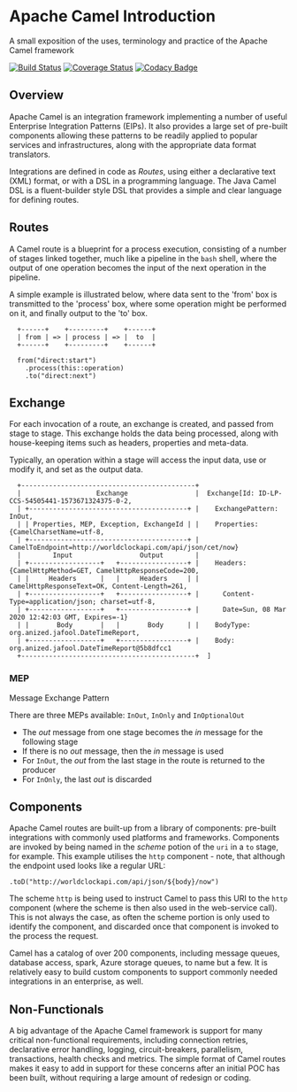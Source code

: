 # Apache Camel Introduction
A small exposition of the uses, terminology and practice of the Apache Camel framework

[![Build Status](https://travis-ci.org/sothach/jafool.svg?branch=master)](https://travis-ci.org/sothach/jafool)
[![Coverage Status](https://coveralls.io/repos/github/sothach/jafool/badge.svg?branch=master)](https://coveralls.io/github/sothach/jafool?branch=master)
[![Codacy Badge](https://api.codacy.com/project/badge/Grade/bb4d91d0da86443c85d58bbf225189a8)](https://www.codacy.com/manual/sothach/jafool?utm_source=github.com&amp;utm_medium=referral&amp;utm_content=sothach/jafool&amp;utm_campaign=Badge_Grade)

## Overview
Apache Camel is an integration framework implementing a number of useful Enterprise Integration Patterns (EIPs).
It also provides a large set of pre-built components allowing these patterns to be readily applied to popular
services and infrastructures, along with the appropriate data format translators.

Integrations are defined in code as *Routes*, using either a declarative text (XML) format, or with a DSL in a
programming language. The Java Camel DSL is a fluent-builder style DSL that provides a simple and clear language for
defining routes.

## Routes
A Camel route is a blueprint for a process execution, consisting of a number of stages linked together, 
much like a pipeline in the `bash` shell, where the output of one operation becomes the input of the 
next operation in the pipeline.

A simple example is illustrated below, where data sent to the 'from' box is transmitted to the 'process' box,
where some operation might be performed on it, and finally output to the 'to' box.
```text
  +------+    +---------+    +------+
  | from | => | process | => |  to  |
  +------+    +---------+    +------+
```

```
  from("direct:start")
    .process(this::operation)
    .to("direct:next")
```

## Exchange
For each invocation of a route, an exchange is created, and passed from stage to stage.  This exchange holds the data
being processed, along with house-keeping items such as headers, properties and meta-data.

Typically, an operation within a stage will access the input data, use or modify it, and set as the output data.
 
```
  +--------------------------------------------+
  |                   Exchange                 |  Exchange[Id: ID-LP-CCS-54505441-1573671324375-0-2, 
  | +----------------------------------------+ |    ExchangePattern: InOut,
  | | Properties, MEP, Exception, ExchangeId | |    Properties: {CamelCharsetName=utf-8, 
  | +----------------------------------------+ |      CamelToEndpoint=http://worldclockapi.com/api/json/cet/now}
  |        Input                 Output        |      
  | +------------------+   +-----------------+ |    Headers: {CamelHttpMethod=GET, CamelHttpResponseCode=200, 
  | |     Headers      |   |     Headers     | |      CamelHttpResponseText=OK, Content-Length=261, 
  | +------------------+   +-----------------+ |      Content-Type=application/json; charset=utf-8,
  | +------------------+   +-----------------+ |      Date=Sun, 08 Mar 2020 12:42:03 GMT, Expires=-1}
  | |       Body       |   |       Body      | |    BodyType: org.anized.jafool.DateTimeReport,
  | +------------------+   +-----------------+ |    Body: org.anized.jafool.DateTimeReport@5b8dfcc1
  +--------------------------------------------+  ]
```
### MEP
Message Exchange Pattern

There are three MEPs available: `InOut`, `InOnly` and `InOptionalOut`

*  The *out* message from one stage becomes the *in* message for the following stage
*  If there is no *out* message, then the *in* message is used
*  For `InOut`, the *out* from the last stage in the route is returned to the producer
*  For `InOnly`, the last *out* is discarded

## Components
Apache Camel routes are built-up from a library of components: pre-built integrations with commonly used platforms
and frameworks.  Components are invoked by being named in the *scheme* potion of the `uri` in a `to` stage, for example.
This example utilises the `http` component - note, that although the endpoint used looks like a regular URL:

    .toD("http://worldclockapi.com/api/json/${body}/now")

The scheme `http` is being used to instruct Camel to pass this URI to the `http` component (where the scheme is then
also used in the web-service call).  This is not always the case, as often the scheme portion is only used to identify
the component, and discarded once that component is invoked to the process the request.

Camel has a catalog of over 200 components, including message queues, database access, spark, Azure storage queues, to
name but a few.  It is relatively easy to build custom components to support commonly needed integrations in an
enterprise, as well.

## Non-Functionals
A big advantage of the Apache Camel framework is support for many critical non-functional requirements, including
connection retries, declarative error handling, logging, circuit-breakers, parallelism, transactions, health checks
and metrics.  The simple format of Camel routes makes it easy to add in support for these concerns after an initial
POC has been built, without requiring a large amount of redesign or coding.
